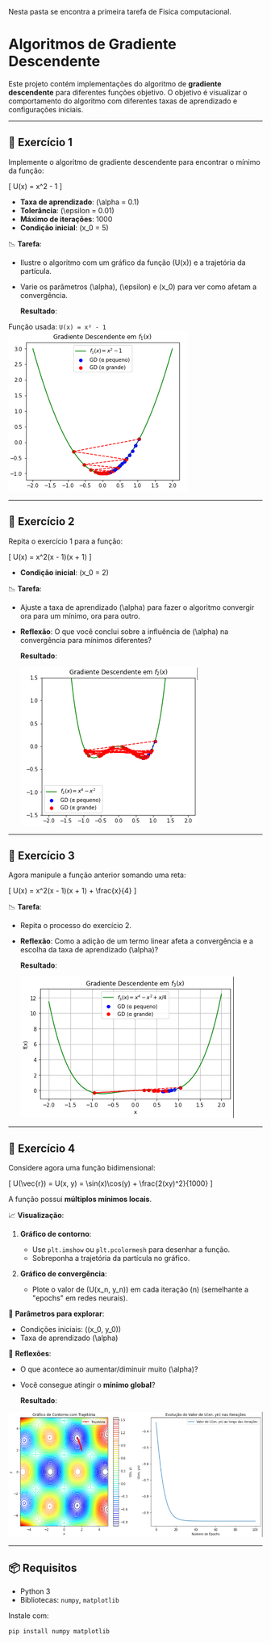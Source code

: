 Nesta pasta se encontra a primeira tarefa de Fisica computacional. 

# Algoritmos de Gradiente Descendente

Este projeto contém implementações do algoritmo de **gradiente descendente** para diferentes funções objetivo. O objetivo é visualizar o comportamento do algoritmo com diferentes taxas de aprendizado e configurações iniciais.

---

## 🧮 Exercício 1

Implemente o algoritmo de gradiente descendente para encontrar o mínimo da função:

\[
U(x) = x^2 - 1
\]

- **Taxa de aprendizado**: \(\alpha = 0.1\)  
- **Tolerância**: \(\epsilon = 0.01\)  
- **Máximo de iterações**: 1000  
- **Condição inicial**: \(x_0 = 5\)

📉 **Tarefa**:  
- Ilustre o algoritmo com um gráfico da função \(U(x)\) e a trajetória da partícula.
- Varie os parâmetros \(\alpha\), \(\epsilon\) e \(x_0\) para ver como afetam a convergência.

  **Resultado**:

 Função usada: `U(x) = x² - 1`  
![Gráfico de U(x)](EX1.PNG)

---

## 🧮 Exercício 2

Repita o exercício 1 para a função:

\[
U(x) = x^2(x - 1)(x + 1)
\]

- **Condição inicial**: \(x_0 = 2\)

📉 **Tarefa**:  
- Ajuste a taxa de aprendizado \(\alpha\) para fazer o algoritmo convergir ora para um mínimo, ora para outro.
- **Reflexão**: O que você conclui sobre a influência de \(\alpha\) na convergência para mínimos diferentes?

  **Resultado**:

  ![U(x) = x^2(x - 1)(x + 1)](ex2.PNG)

---

## 🧮 Exercício 3

Agora manipule a função anterior somando uma reta:

\[
U(x) = x^2(x - 1)(x + 1) + \frac{x}{4}
\]

📉 **Tarefa**:  
- Repita o processo do exercício 2.
- **Reflexão**: Como a adição de um termo linear afeta a convergência e a escolha da taxa de aprendizado \(\alpha\)? 

  **Resultado**:

  ![U(x) = x^2(x - 1)(x + 1) + x/4 ](ex3.PNG)

---

## 🧮 Exercício 4

Considere agora uma função bidimensional:

\[
U(\vec{r}) = U(x, y) = \sin(x)\cos(y) + \frac{2(xy)^2}{1000}
\]

A função possui **múltiplos mínimos locais**.

📈 **Visualização**:

1. **Gráfico de contorno**:
   - Use `plt.imshow` ou `plt.pcolormesh` para desenhar a função.
   - Sobreponha a trajetória da partícula no gráfico.

2. **Gráfico de convergência**:
   - Plote o valor de \(U(x_n, y_n)\) em cada iteração \(n\) (semelhante a "epochs" em redes neurais).

🔁 **Parâmetros para explorar**:
- Condições iniciais: \((x_0, y_0)\)
- Taxa de aprendizado \(\alpha\)

💬 **Reflexões**:
- O que acontece ao aumentar/diminuir muito \(\alpha\)?
- Você consegue atingir o **mínimo global**?

   **Resultado**:

 ![U(r) = U(x, y) = sin(x)cos(y) + 2(xy)^2 / 1000](ex4.PNG)


---

## 📦 Requisitos

- Python 3
- Bibliotecas: `numpy`, `matplotlib`

Instale com:

```bash
pip install numpy matplotlib
